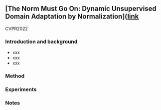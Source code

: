 ## [The Norm Must Go On: Dynamic Unsupervised Domain Adaptation by Normalization]([link](https://openaccess.thecvf.com/content/CVPR2022/papers/Mirza_The_Norm_Must_Go_On_Dynamic_Unsupervised_Domain_Adaptation_by_CVPR_2022_paper.pdf)

CVPR2022

### Introduction and background
- xxx
- xxx
- xxx

### Method

### Experiments

### Notes
